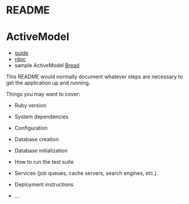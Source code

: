 # README

# ActiveModel

+ [guide](https://guides.rubyonrails.org/active_model_basics.html)
+ [rdoc](https://api.rubyonrails.org/files/activemodel/README_rdoc.html)
+ sample ActiveModel [Bread](./app/models/bread.rb)

This README would normally document whatever steps are necessary to get the
application up and running.

Things you may want to cover:

* Ruby version

* System dependencies

* Configuration

* Database creation

* Database initialization

* How to run the test suite

* Services (job queues, cache servers, search engines, etc.)

* Deployment instructions

* ...
